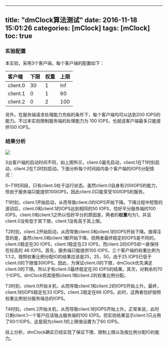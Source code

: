 
---
title: "dmClock算法测试"
date: 2016-11-18 15:01:26
categories: [mClock]
tags: [mClock]
toc: true
---

### 实验配置

本实验，采用3个客户端，每个客户端的配置如下：

| 客户端 | 下限 | 权重 | 上限 |
|:--|:--|:--|:--|
| client.0 | 30 | 1 | Inf |
| client.1 |  0 | 1 | 60  |
| client.2 |  0 | 2 | 100 |

另外，在服务端请求处理能力充裕的条件下，每个客户端均可以达到200 IOPS的能力。不过本实验限制服务端的处理能力为 100 IOPS，也就说客户端最多只能提供100 IOPS。

<!--more-->

### 结果分析

![](http://ohn764ue3.bkt.clouddn.com/DmClock/test/DMClock_test.png)

3台客户端的启动时间不同，如上图所示，client.0最先启动，client.1在T1时刻启动，client.2在T2时刻启动。下面分析每个时间段内各个客户端的IOPS分配情况：

0~T1时间段，只有client.0处于运行状态。虽然client.0自身有200IOPS的能力，但由于服务端只能提供100IOPS，因此client.0只能享受100IOPS的服务。

T1时刻，client.1开始启动，从而导致client.0的IOPS开始下降。下降过程中短暂的波动后，client.0和client.1的IOPS达到相同的50 IOPS，恰好平分服务端的100 IOPS。client.0和client.1之所以恰好平分的原因是，两者的**权重**均为1，并且client.0没有低于其下限，client.1没有高于其上限。

T2时刻，client.2开始启动，从而导致client.0和client.1的IOPS开始下降。值得注意的是，虽然client.0和client.1都开始下降，但两者最终稳定的IOPS是不同的，client.0稳定在30 IOPS，client.1稳定在23 IOPS，而client.2的IOPS却一直保持在较高的 46 IOPS。首先，服务端只能提供100 IOPS，三个客户端的权重比例为1:1:2，按照权重比例分配IO的结果应该是25，25，50。由于25 IOPS已低于client.0的下限值30IOPS。因此，为保证client.0的下限，dmClock优先满足client.0的下限。所以才有client.0最终稳定在30 IOPS的结果。其次，对剩余的70个IOPS，dmClock将其按照client.1和client.2的权重比例分配。

T3时刻，client.0开始关机，从而导致client.1和client.2的IOPS开始上升。最终，client.1的IOPS稳定在33 IOPS，client.2稳定在66 IOPS。此时，这两者恰好按照权重比例划分服务端总的IOPS。

T4时刻，client.2开始关机，从而导致client.1的IOPS开始上升。正常来说，此时只剩client.1一个客户应该独占服务端的100 IOPS。但实验结果显示client.1只占用了60个IOPS，这是因为client.1的上限值设置为了60 IOPS。

综上分析，dmClock确实已经实现了保证下限、限制上限以及按比例分配IO的能力。
